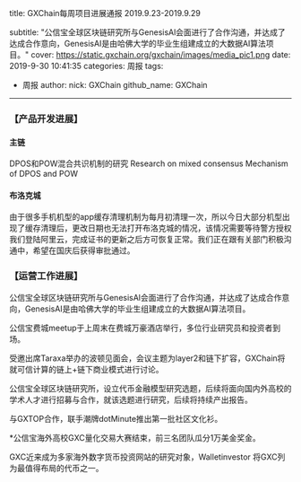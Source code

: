 title: GXChain每周项目进展通报 2019.9.23-2019.9.29

subtitle: "公信宝全球区块链研究所与GenesisAl会面进行了合作沟通，并达成了达成合作意向，GenesisAI是由哈佛大学的毕业生组建成立的大数据AI算法项目。"
cover: https://static.gxchain.org/gxchain/images/media_pic1.png
date: 2019-9-30 10:41:35
categories: 周报
tags:
  - 周报
author:
    nick: GXChain
    github_name: GXChain
---

### 【产品开发进展】
#### 主链
DPOS和POW混合共识机制的研究
Research on mixed consensus Mechanism of DPOS and POW

#### 布洛克城

由于很多手机机型的app缓存清理机制为每月初清理一次，所以今日大部分机型出现了缓存清理后，更改日期也无法打开布洛克城的情况，该情况需要等待警方授权我们登陆阿里云，完成证书的更新之后方可恢复正常。我们正在跟有关部门积极沟通中，希望在国庆后获得审批通过。

### 【运营工作进展】


公信宝全球区块链研究所与GenesisAl会面进行了合作沟通，并达成了达成合作意向，GenesisAI是由哈佛大学的毕业生组建成立的大数据AI算法项目。

公信宝费城meetup于上周末在费城万豪酒店举行，多位行业研究员和投资者到场。

受邀出席Taraxa举办的波顿见面会，会议主题为layer2和链下扩容，GXChain将就可信计算的链上+链下商业模式进行讨论。

公信宝全球区块链研究所，设立代币金融模型研究选题，后续将面向国内外高校的学术人才进行招募与合作，就该选题进行研究，后续将持续产出报告。

与GXTOP合作，联手潮牌dotMinute推出第一批社区文化衫。

*公信宝海外高校GXC量化交易大赛结束，前三名团队瓜分1万美金奖金。

GXC近来成为多家海外数字货币投资网站的研究对象，Walletinvestor 将GXC列为最值得布局的代币之一。
